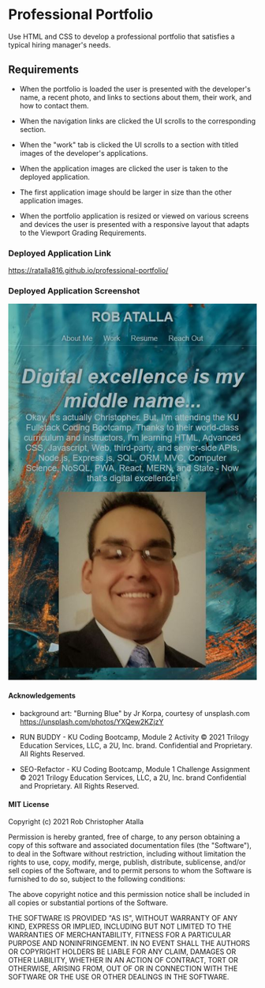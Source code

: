 # Professional Portfolio

Use HTML and CSS to develop a professional portfolio that satisfies a typical hiring manager's needs. 

## Requirements

* When the portfolio is loaded the user is presented with the developer's name, a recent photo, and links to sections about them, their work, and how to contact them. 

* When the navigation links are clicked the UI scrolls to the corresponding section. 

* When the "work" tab is clicked the UI scrolls to a section with titled images of the developer's applications. 

* When the application images are clicked the user is taken to the deployed application. 

* The first application image should be larger in size than the other application images. 

* When the portfolio application is resized or viewed on various screens and devices the user is presented with a responsive layout that adapts to the Viewport Grading Requirements. 

### Deployed Application Link

https://ratalla816.github.io/professional-portfolio/

### Deployed Application Screenshot

![application screenshot](./assets/images/PPpic.JPG)

#### Acknowledgements

* background art: "Burning Blue" by Jr Korpa, courtesy of unsplash.com https://unsplash.com/photos/YXQew2KZjzY

* RUN BUDDY - KU Coding Bootcamp, Module 2 Activity
 © 2021 Trilogy Education Services, LLC, a 2U, Inc. brand. Confidential and Proprietary. All Rights Reserved.

* SEO-Refactor - KU Coding Bootcamp, Module 1 Challenge Assignment
 © 2021 Trilogy Education Services, LLC, a 2U, Inc. brand Confidential and Proprietary. All Rights Reserved.

#### MIT License

Copyright (c) 2021 Rob Christopher Atalla

Permission is hereby granted, free of charge, to any person obtaining a copy
of this software and associated documentation files (the "Software"), to deal
in the Software without restriction, including without limitation the rights
to use, copy, modify, merge, publish, distribute, sublicense, and/or sell
copies of the Software, and to permit persons to whom the Software is
furnished to do so, subject to the following conditions:

The above copyright notice and this permission notice shall be included in all
copies or substantial portions of the Software.

THE SOFTWARE IS PROVIDED "AS IS", WITHOUT WARRANTY OF ANY KIND, EXPRESS OR
IMPLIED, INCLUDING BUT NOT LIMITED TO THE WARRANTIES OF MERCHANTABILITY,
FITNESS FOR A PARTICULAR PURPOSE AND NONINFRINGEMENT. IN NO EVENT SHALL THE
AUTHORS OR COPYRIGHT HOLDERS BE LIABLE FOR ANY CLAIM, DAMAGES OR OTHER
LIABILITY, WHETHER IN AN ACTION OF CONTRACT, TORT OR OTHERWISE, ARISING FROM,
OUT OF OR IN CONNECTION WITH THE SOFTWARE OR THE USE OR OTHER DEALINGS IN THE
SOFTWARE.